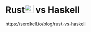 # Rust<a href="https://github.com/rust-ml/linfa"><img alt="rustmascot" width="26px" src="https://user-images.githubusercontent.com/67513038/213403213-1b1b3efc-ce53-4825-9dfc-e9bf2956a7f4.svg" /></a> vs Haskell

https://serokell.io/blog/rust-vs-haskell
